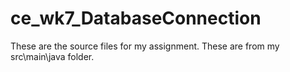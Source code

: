 # ce_wk7_DatabaseConnection

These are the source files for my assignment.
These are from my src\main\java folder.
